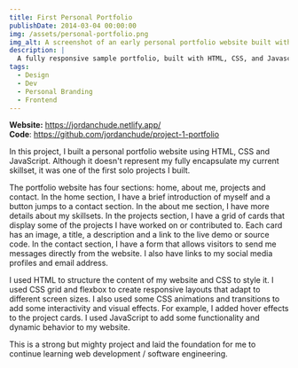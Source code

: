 ```yaml
---
title: First Personal Portfolio
publishDate: 2014-03-04 00:00:00
img: /assets/personal-portfolio.png
img_alt: A screenshot of an early personal portfolio website built with HTML, CSS, and JavaScript.
description: |
  A fully responsive sample portfolio, built with HTML, CSS, and Javascript that utilizes a JSON API for an updated projects section.
tags:
  - Design
  - Dev
  - Personal Branding
  - Frontend
---
```


**Website:** https://jordanchude.netlify.app/ <br>
**Code**: https://github.com/jordanchude/project-1-portfolio

In this project, I built a personal portfolio website using HTML, CSS and JavaScript. Although it doesn't represent my fully encapsulate my current skillset, it was one of the first solo projects I built.

The portfolio website has four sections: home, about me, projects and contact. In the home section, I have a brief introduction of myself and a button jumps to a contact section. In the about me section, I have more details about my skillsets. In the projects section, I have a grid of cards that display some of the projects I have worked on or contributed to. Each card has an image, a title, a description and a link to the live demo or source code. In the contact section, I have a form that allows visitors to send me messages directly from the website. I also have links to my social media profiles and email address.

I used HTML to structure the content of my website and CSS to style it. I used CSS grid and flexbox to create responsive layouts that adapt to different screen sizes. I also used some CSS animations and transitions to add some interactivity and visual effects. For example, I added hover effects to the project cards. I used JavaScript to add some functionality and dynamic behavior to my website.

This is a strong but mighty project and laid the foundation for me to continue learning web development / software engineering.